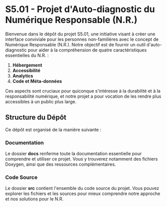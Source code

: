# S5.01 - Projet d'Auto-diagnostic du Numérique Responsable (N.R.)

Bienvenue dans le dépôt du projet S5.01, une initiative visant à créer une interface conviviale pour les personnes non-familières avec le concept de Numérique Responsable (N.R.). Notre objectif est de fournir un outil d'auto-diagnostic pour aider à la compréhension de quatre caractéristiques essentielles du N.R. :

1. **Hébergement**
2. **Accessibilité**
3. **Analytics**
4. **Code et Méta-données**

Ces aspects sont cruciaux pour quiconque s'intéresse à la durabilité et à la responsabilité numérique, et notre projet a pour vocation de les rendre plus accessibles à un public plus large.

## Structure du Dépôt

Ce dépôt est organisé de la manière suivante :

### Documentation
Le dossier **docs** renferme toute la documentation essentielle pour comprendre et utiliser ce projet. Vous y trouverez notamment des fichiers Doxygen, ainsi que des ressources complémentaires.

### Code Source
Le dossier **src** contient l'ensemble du code source du projet. Vous pouvez explorer les fichiers et les sources pour mieux comprendre notre approche et nos solutions pour le N.R.